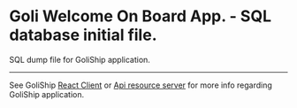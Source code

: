 # Goli Welcome On Board App. - SQL database initial file.

SQL dump file for GoliShip application.

---

See GoliShip [React Client](https://github.com/devgitt82/GoliShip-React) or [Api resource server](https://github.com/devgitt82/GoliShip-SpringBoot) for more info regarding GoliShip application.

